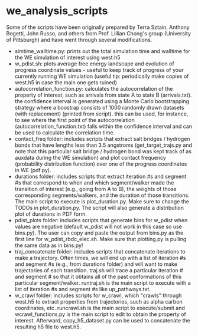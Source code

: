 # we_analysis_scripts

Some of the scripts have been originally prepared by Terra Sztain,
Anthony Bogetti, John Russo, and others from Prof. Lillian
Chong's group (University of Pittsburgh) and have went through
several modifications.

- simtime_walltime.py: prints out the total simulation time and
walltime for the WE simulation of interest using west.h5
- w_pdist.sh: plots average free energy landscape and evolution
of progress coordinate values - useful to keep track of progress
of your currently running WE simulation (useful tip: periodically
make copies of west.h5 in case the main one gets ruined)
- autocorrelation_function.py: calculates the autocorrelation of
the property of interest, such as arrivals from state A to state B
(arrivals.txt). the confidence interval is generated using a 
Monte Carlo bootstrapping strategy where a boostrap consists of 
1000 randomly drawn datasets (with replacement) (printed from 
script). this can be used, for instance, to see where the 
first point of the autocorrelation (autocorrelation_function.txt)
falls within the confidence interval and can be used to calculate 
the correlation time. 
- contact_freq folder: includes scripts that extract salt bridges /
hydrogen bonds that have lengths less than 3.5 angstroms
  (get_target_trajs.py and note that this particular salt bridge /
hydrogen bond was kept track of as auxdata during the WE simulation) 
and plot contact frequency (probability distribution function) over
one of the progress coordinates in WE (pdf.py).
- durations folder: includes scripts that extract iteration #s and
segment #s that correspond to when and which segment/walker made
the transition of interest (e.g., going from A to B), the weights
of those corresponding segments/walkers, and the duration of
those transitions. The main script to execute is plot_duration.py.
Make sure to change the TODOs in plot_duration.py. The script
will also generate a distribution plot of durations in PDF form.
- pdist_plots folder: includes scripts that generate bins for
w_pdist when values are negative (default w_pdist will not work
in this case so use bins.py). The user can copy and paste the 
output from bins.py as the first line for w_pdist_rbdc_elec.sh.
Make sure that plotting.py is pulling the same data as in
bins.py!
- traj_concatenate folder: includes scripts that concatenate 
iterations to make a trajectory. Often times, we will end up
with a list of iteration #s and segment #s (e.g., from durations 
folder) and will want to make trajectories of each transition.
traj.sh will trace a particular iteration # and segment # so
that it obtains all of the past conformations of this particular
segment/walker. runtraj.sh is the main script to execute with a
list of iteration #s and segment #s like up_pathways.txt.
- w_crawl folder: includes scripts for w_crawl, which "crawls"
through west.h5 to extract properties from trajectories, such as
alpha carbon coordinates, etc. runcrawl.sh is the main script
to execute/submit and wcrawl_functions.py is the main script to
edit to obtain the property of interest. Afterward, copy_h5_dataset.py
can be used to concatenate the resulting h5 file to west.h5.

